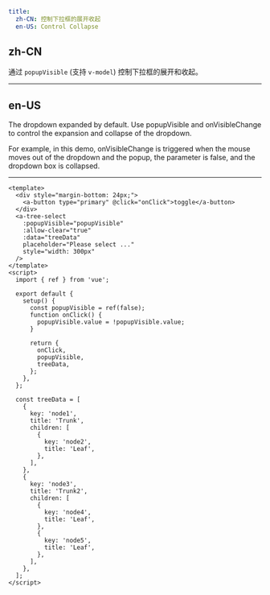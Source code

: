 ```yaml
title:
  zh-CN: 控制下拉框的展开收起
  en-US: Control Collapse
```

## zh-CN

通过 `popupVisible` (支持 `v-model`) 控制下拉框的展开和收起。

---

## en-US

The dropdown expanded by default. Use popupVisible and onVisibleChange to control the expansion and collapse of the dropdown.

For example, in this demo, onVisibleChange is triggered when the mouse moves out of the dropdown and the popup, the parameter is false, and the dropdown box is collapsed.

---

```vue
<template>
  <div style="margin-bottom: 24px;">
    <a-button type="primary" @click="onClick">toggle</a-button>
  </div>
  <a-tree-select
    :popupVisible="popupVisible"
    :allow-clear="true"
    :data="treeData"
    placeholder="Please select ..."
    style="width: 300px"
  />
</template>
<script>
  import { ref } from 'vue';

  export default {
    setup() {
      const popupVisible = ref(false);
      function onClick() {
        popupVisible.value = !popupVisible.value;
      }

      return {
        onClick,
        popupVisible,
        treeData,
      };
    },
  };

  const treeData = [
    {
      key: 'node1',
      title: 'Trunk',
      children: [
        {
          key: 'node2',
          title: 'Leaf',
        },
      ],
    },
    {
      key: 'node3',
      title: 'Trunk2',
      children: [
        {
          key: 'node4',
          title: 'Leaf',
        },
        {
          key: 'node5',
          title: 'Leaf',
        },
      ],
    },
  ];
</script>
```

